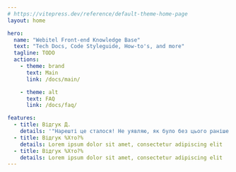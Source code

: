 ```yaml
---
# https://vitepress.dev/reference/default-theme-home-page
layout: home

hero:
  name: "Webitel Front-end Knowledge Base"
  text: "Tech Docs, Code Styleguide, How-to's, and more"
  tagline: TODO
  actions:
    - theme: brand
      text: Main
      link: /docs/main/

    - theme: alt
      text: FAQ
      link: /docs/faq/

features:
  - title: Відгук Д.
    details: '"Нарешті це сталося! Не уявляю, як було без цього раніше.."'
  - title: Відгук %Хто?%
    details: Lorem ipsum dolor sit amet, consectetur adipiscing elit
  - title: Відгук %Хто?%
    details: Lorem ipsum dolor sit amet, consectetur adipiscing elit
---
```


